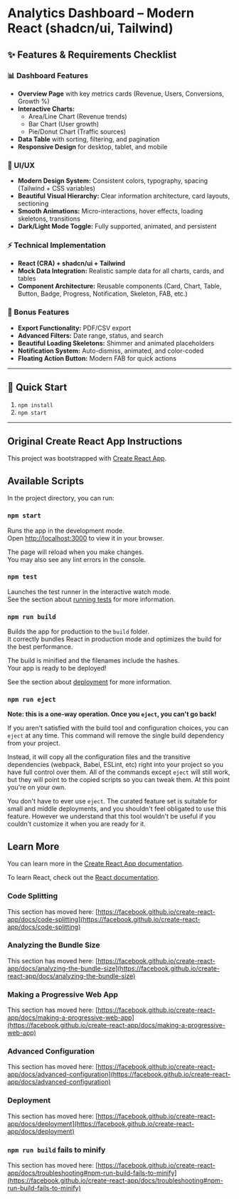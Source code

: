 # Analytics Dashboard – Modern React (shadcn/ui, Tailwind)

## ✨ Features & Requirements Checklist

### 📊 Dashboard Features
- **Overview Page** with key metrics cards (Revenue, Users, Conversions, Growth %)
- **Interactive Charts:**
  - Area/Line Chart (Revenue trends)
  - Bar Chart (User growth)
  - Pie/Donut Chart (Traffic sources)
- **Data Table** with sorting, filtering, and pagination
- **Responsive Design** for desktop, tablet, and mobile

### 🎨 UI/UX
- **Modern Design System:** Consistent colors, typography, spacing (Tailwind + CSS variables)
- **Beautiful Visual Hierarchy:** Clear information architecture, card layouts, sectioning
- **Smooth Animations:** Micro-interactions, hover effects, loading skeletons, transitions
- **Dark/Light Mode Toggle:** Fully supported, animated, and persistent

### ⚡ Technical Implementation
- **React (CRA) + shadcn/ui + Tailwind**
- **Mock Data Integration:** Realistic sample data for all charts, cards, and tables
- **Component Architecture:** Reusable components (Card, Chart, Table, Button, Badge, Progress, Notification, Skeleton, FAB, etc.)

### 🎁 Bonus Features
- **Export Functionality:** PDF/CSV export
- **Advanced Filters:** Date range, status, and search
- **Beautiful Loading Skeletons:** Shimmer and animated placeholders
- **Notification System:** Auto-dismiss, animated, and color-coded
- **Floating Action Button:** Modern FAB for quick actions

---

## 🚀 Quick Start

1. `npm install`
2. `npm start`

---

## Original Create React App Instructions

This project was bootstrapped with [Create React App](https://github.com/facebook/create-react-app).

## Available Scripts

In the project directory, you can run:

### `npm start`

Runs the app in the development mode.\
Open [http://localhost:3000](http://localhost:3000) to view it in your browser.

The page will reload when you make changes.\
You may also see any lint errors in the console.

### `npm test`

Launches the test runner in the interactive watch mode.\
See the section about [running tests](https://facebook.github.io/create-react-app/docs/running-tests) for more information.

### `npm run build`

Builds the app for production to the `build` folder.\
It correctly bundles React in production mode and optimizes the build for the best performance.

The build is minified and the filenames include the hashes.\
Your app is ready to be deployed!

See the section about [deployment](https://facebook.github.io/create-react-app/docs/deployment) for more information.

### `npm run eject`

**Note: this is a one-way operation. Once you `eject`, you can't go back!**

If you aren't satisfied with the build tool and configuration choices, you can `eject` at any time. This command will remove the single build dependency from your project.

Instead, it will copy all the configuration files and the transitive dependencies (webpack, Babel, ESLint, etc) right into your project so you have full control over them. All of the commands except `eject` will still work, but they will point to the copied scripts so you can tweak them. At this point you're on your own.

You don't have to ever use `eject`. The curated feature set is suitable for small and middle deployments, and you shouldn't feel obligated to use this feature. However we understand that this tool wouldn't be useful if you couldn't customize it when you are ready for it.

## Learn More

You can learn more in the [Create React App documentation](https://facebook.github.io/create-react-app/docs/getting-started).

To learn React, check out the [React documentation](https://reactjs.org/).

### Code Splitting

This section has moved here: [https://facebook.github.io/create-react-app/docs/code-splitting](https://facebook.github.io/create-react-app/docs/code-splitting)

### Analyzing the Bundle Size

This section has moved here: [https://facebook.github.io/create-react-app/docs/analyzing-the-bundle-size](https://facebook.github.io/create-react-app/docs/analyzing-the-bundle-size)

### Making a Progressive Web App

This section has moved here: [https://facebook.github.io/create-react-app/docs/making-a-progressive-web-app](https://facebook.github.io/create-react-app/docs/making-a-progressive-web-app)

### Advanced Configuration

This section has moved here: [https://facebook.github.io/create-react-app/docs/advanced-configuration](https://facebook.github.io/create-react-app/docs/advanced-configuration)

### Deployment

This section has moved here: [https://facebook.github.io/create-react-app/docs/deployment](https://facebook.github.io/create-react-app/docs/deployment)

### `npm run build` fails to minify

This section has moved here: [https://facebook.github.io/create-react-app/docs/troubleshooting#npm-run-build-fails-to-minify](https://facebook.github.io/create-react-app/docs/troubleshooting#npm-run-build-fails-to-minify)

